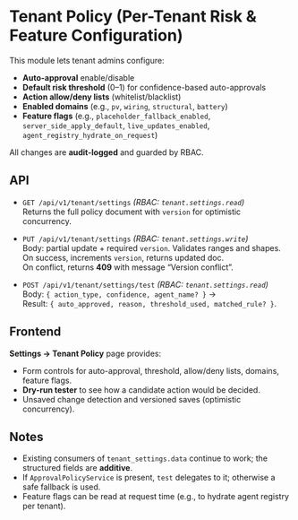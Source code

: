 # Tenant Policy (Per-Tenant Risk & Feature Configuration)

This module lets tenant admins configure:

- **Auto-approval** enable/disable  
- **Default risk threshold** (0–1) for confidence-based auto-approvals  
- **Action allow/deny lists** (whitelist/blacklist)  
- **Enabled domains** (e.g., `pv`, `wiring`, `structural`, `battery`)  
- **Feature flags** (e.g., `placeholder_fallback_enabled`, `server_side_apply_default`, `live_updates_enabled`, `agent_registry_hydrate_on_request`)  

All changes are **audit-logged** and guarded by RBAC.

## API

- `GET /api/v1/tenant/settings` *(RBAC: `tenant.settings.read`)*  
  Returns the full policy document with `version` for optimistic concurrency.

- `PUT /api/v1/tenant/settings` *(RBAC: `tenant.settings.write`)*  
  Body: partial update + required `version`. Validates ranges and shapes.  
  On success, increments `version`, returns updated doc.  
  On conflict, returns **409** with message “Version conflict”.

- `POST /api/v1/tenant/settings/test` *(RBAC: `tenant.settings.read`)*  
  Body: `{ action_type, confidence, agent_name? }` →  
  Result: `{ auto_approved, reason, threshold_used, matched_rule? }`.

## Frontend

**Settings → Tenant Policy** page provides:
- Form controls for auto-approval, threshold, allow/deny lists, domains, feature flags.  
- **Dry-run tester** to see how a candidate action would be decided.  
- Unsaved change detection and versioned saves (optimistic concurrency).

## Notes
- Existing consumers of `tenant_settings.data` continue to work; the structured fields are **additive**.  
- If `ApprovalPolicyService` is present, `test` delegates to it; otherwise a safe fallback is used.  
- Feature flags can be read at request time (e.g., to hydrate agent registry per tenant).
